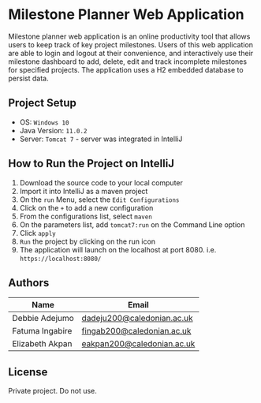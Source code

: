 # Milestone Planner Web Application 

Milestone planner web application is an online productivity tool that allows users to keep track of key project milestones. Users of this web application are able to login and logout at their convenience, and interactively use their milestone dashboard to add, delete, edit and track incomplete milestones for specified projects. The application uses a H2 embedded database to persist data.

## Project Setup

+ OS: `Windows 10`
+ Java Version: `11.0.2`
+ Server: `Tomcat 7` - server was integrated in IntelliJ

## How to Run the Project on IntelliJ
1. Download the source code to your local computer
2. Import it into IntelliJ as a maven project
3. On the `run` Menu, select the `Edit Configurations`
4. Click on the `+` to add a new configuration
5. From the configurations list, select `maven`
6. On the parameters list, add `tomcat7:run` on the Command Line option
7. Click `apply`
8. `Run` the project by clicking on the run icon
9. The application will launch on the localhost at port 8080. i.e. `https://localhost:8080/`


## Authors
Name | Email
--- | --- 
Debbie Adejumo |    dadeju200@caledonian.ac.uk
Fatuma Ingabire | fingab200@caledonian.ac.uk
Elizabeth Akpan |   eakpan200@caledonian.ac.uk

## License

Private project. Do not use.


